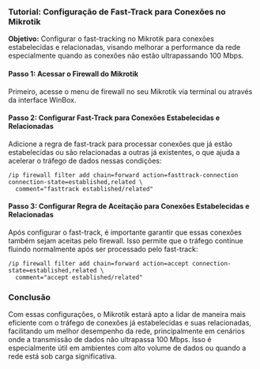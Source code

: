 ### Tutorial: Configuração de Fast-Track para Conexões no Mikrotik

**Objetivo:** Configurar o fast-tracking no Mikrotik para conexões estabelecidas e relacionadas, visando melhorar a performance da rede especialmente quando as conexões não estão ultrapassando 100 Mbps.

#### Passo 1: Acessar o Firewall do Mikrotik

Primeiro, acesse o menu de firewall no seu Mikrotik via terminal ou através da interface WinBox.

#### Passo 2: Configurar Fast-Track para Conexões Estabelecidas e Relacionadas

Adicione a regra de fast-track para processar conexões que já estão estabelecidas ou são relacionadas a outras já existentes, o que ajuda a acelerar o tráfego de dados nessas condições:

```
/ip firewall filter add chain=forward action=fasttrack-connection connection-state=established,related \
  comment="fasttrack established/related"
```

#### Passo 3: Configurar Regra de Aceitação para Conexões Estabelecidas e Relacionadas

Após configurar o fast-track, é importante garantir que essas conexões também sejam aceitas pelo firewall. Isso permite que o tráfego continue fluindo normalmente após ser processado pelo fast-track:

```
/ip firewall filter add chain=forward action=accept connection-state=established,related \
  comment="accept established/related"
```

### Conclusão

Com essas configurações, o Mikrotik estará apto a lidar de maneira mais eficiente com o tráfego de conexões já estabelecidas e suas relacionadas, facilitando um melhor desempenho da rede, principalmente em cenários onde a transmissão de dados não ultrapassa 100 Mbps. Isso é especialmente útil em ambientes com alto volume de dados ou quando a rede está sob carga significativa.
